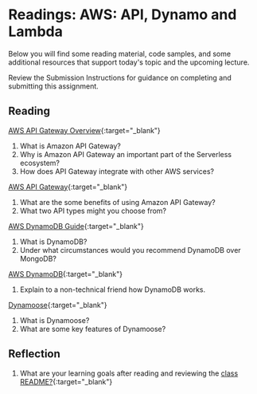 # Readings: AWS: API, Dynamo and Lambda

Below you will find some reading material, code samples, and some additional resources that support today's topic and the upcoming lecture.

Review the Submission Instructions for guidance on completing and submitting this assignment.

## Reading

[AWS API Gateway Overview](https://www.serverless.com/amazon-api-gateway){:target="_blank"}

1. What is Amazon API Gateway?
1. Why is Amazon API Gateway an important part of the Serverless ecosystem?
1. How does API Gateway integrate with other AWS services?

[AWS API Gateway](https://aws.amazon.com/api-gateway/){:target="_blank"}

1. What are the some benefits of using Amazon API Gateway?
1. What two API types might you choose from?

[AWS DynamoDB Guide](https://www.dynamodbguide.com/what-is-dynamo-db/){:target="_blank"}

1. What is DynamoDB?
1. Under what circumstances would you recommend DynamoDB over MongoDB?

[AWS DynamoDB](https://aws.amazon.com/dynamodb/){:target="_blank"}

1. Explain to a non-technical friend how DynamoDB works.

[Dynamoose](https://dynamoosejs.com/getting_started/Introduction){:target="_blank"}

1. What is Dynamoose?
1. What are some key features of Dynamoose?

## Reflection

1. What are your learning goals after reading and reviewing the [class README?](./){:target="_blank"}
